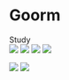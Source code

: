 # Goorm

Study
<br>
<img src="https://img.shields.io/badge/html5-E34F26?style=flat-square&logo=HTML5&logoColor=white"/>
<img src="https://img.shields.io/badge/css-663399?style=flat-square&logo=CSS&logoColor=white"/>
<img src="https://img.shields.io/badge/javascript-F7DF1E?style=flat-square&logo=JavaScript&logoColor=white"/>
<img src="https://img.shields.io/badge/react-61DAFB?style=flat-square&logo=React&logoColor=white"/>

<img src="https://img.shields.io/badge/springboot-6DB33F?style=flat-square&logo=SpringBoot&logoColor=white"/>
<img src="https://img.shields.io/badge/Java-000000?style=flat-square&logo=Java&logoColor=white"/>

